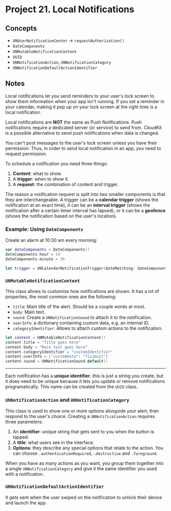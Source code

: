 
# Project 21. Local Notifications

## Concepts

-  `UNUserNotificationCenter` -> `requestAuthorization()`
- `DateComponents`
- `UNMutableNotificationContent`
- `UUID`
- `UNNotificationAction`, `UNNotificationCategory`
- `UNNotificationDefaultActionIdentifier`

## Notes

Local notifications let you send reminders to your user's lock screen to show them information when your app isn't running. If you set a reminder in your calendar, making it pop up on your lock screen at the right time is a local notification.

Local notifications are **NOT** the same as Push Notifications. Push notifications require a dedicated server (or service) to send from. CloudKit is a possible alternative to send push notifications when data is changed.

You can't post messages to the user's lock screen unless you have their permission. Thus, in order to send local notification in an app, you need to request permission. 

To schedule a notification you need three things:

1. **Content**: what to show.
2. A **trigger**: when to show it.
3. A **request**: the combination of content and trigger.

The reason a notification request is split into two smaller components is that they are interchangeable. A trigger can be a **calendar trigger** (shows the notification at an exact time), it can be an **interval trigger** (shows the notification after a certain timer interval has lapsed), or it can be a **geofence** (shows the notification based on the user's location).

### Example: Using `DateComponents`

Create an alarm at 10:30 am every morning:

```swift
var dateComponents = DateComponents()
dateComponents.hour = 10
dateComponents.minute = 30

let trigger = UNCalendarNotificationTrigger(dateMatching: dateComponents, repeats: true)
```

### `UNMutableNotificationContent`

This class allows to customize how notifications are shown. It has a lot of properties, the most common ones are the following:

- `title`: Main title of the alert. Should be a couple words at most.
- `body`: Main text.
- `sound`: Create a `UNNotificationSound` to attach it to the notification.
- `userInfo`: a dictionary containing custom data, e.g. an internal ID.
- `categoryIdentifier`: Allows to attach custom actions to the notification.

```swift
let content = UNMutableNotificationContent()
content.title = "Title goes here"
content.body = "Main text goes here"
content.categoryIdentifier = "customIdentifier"
content.userInfo = ["customData": "fizzbuzz"]
content.sound = UNNotificationSound.default()
```

---

Each notification has a **unique identifier**. this is just a string you create, but it does need to be unique because it lets you update or remove notifications programatically. This name can be created from the `UUID` class.

### `UNNotificationAction` and `UNNotificationCategory`

This class is used to show one or more options alongside your alert, then respond to the user's choice. Creating a `UNNotificationAction` requires three parameters:

1. An **identifier**: unique string that gets sent to you when the button is tapped.
2. A **title**: what users see in the interface.
3. **Options**: they describe any special options that relate to the action. You can choose `.authenticationRequired`, `.destructive` and `.foreground`.

When you have as many actions as you want, you group them together into a single `UNNotificationCategory` and give it the same identifier you used with a notification.

### `UNNotificationDefaultActionIdentifier`

It gets sent when the user swiped on the notification to unlock their device and launch the app.




